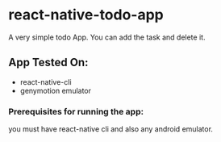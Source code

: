 # react-native-todo-app
A very simple todo App. You can add the task and delete it.

## App Tested On:
- react-native-cli
- genymotion emulator

### Prerequisites for running the app:
you must have react-native cli and also any android emulator.


